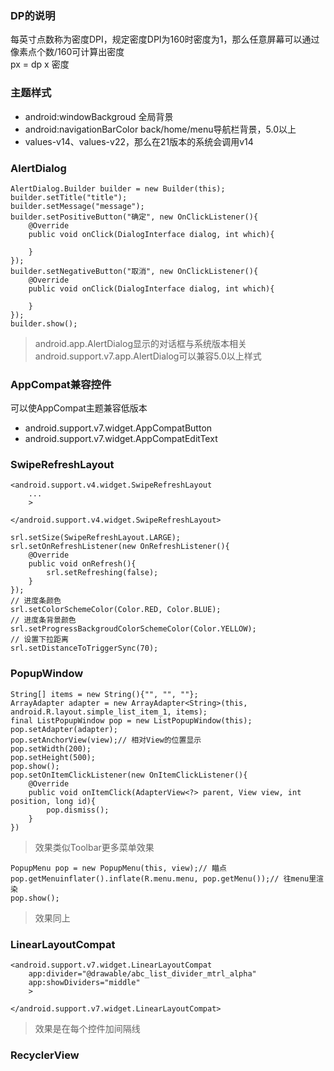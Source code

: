 ### DP的说明
每英寸点数称为密度DPI，规定密度DPI为160时密度为1，那么任意屏幕可以通过像素点个数/160可计算出密度  
px = dp x 密度  

### 主题样式
- android:windowBackgroud  全局背景  
- android:navigationBarColor  back/home/menu导航栏背景，5.0以上
- values-v14、values-v22，那么在21版本的系统会调用v14  

### AlertDialog

    AlertDialog.Builder builder = new Builder(this);
    builder.setTitle("title");
    builder.setMessage("message");
    builder.setPositiveButton("确定", new OnClickListener(){
        @Override
        public void onClick(DialogInterface dialog, int which){

        }
    });
    builder.setNegativeButton("取消", new OnClickListener(){
        @Override
        public void onClick(DialogInterface dialog, int which){

        }
    });
    builder.show();

> android.app.AlertDialog显示的对话框与系统版本相关  
> android.support.v7.app.AlertDialog可以兼容5.0以上样式  

### AppCompat兼容控件
可以使AppCompat主题兼容低版本  
- android.support.v7.widget.AppCompatButton  
- android.support.v7.widget.AppCompatEditText  

### SwipeRefreshLayout

    <android.support.v4.widget.SwipeRefreshLayout
        ...
        >

    </android.support.v4.widget.SwipeRefreshLayout>

    srl.setSize(SwipeRefreshLayout.LARGE);
    srl.setOnRefreshListener(new OnRefreshListener(){
        @Override
        public void onRefresh(){
            srl.setRefreshing(false);
        }
    });
    // 进度条颜色
    srl.setColorSchemeColor(Color.RED, Color.BLUE);
    // 进度条背景颜色
    srl.setProgressBackgroudColorSchemeColor(Color.YELLOW);
    // 设置下拉距离
    srl.setDistanceToTriggerSync(70);

### PopupWindow

    String[] items = new String(){"", "", ""};
    ArrayAdapter adapter = new ArrayAdapter<String>(this, android.R.layout.simple_list_item_1, items);
    final ListPopupWindow pop = new ListPopupWindow(this);
    pop.setAdapter(adapter);
    pop.setAnchorView(view);// 相对View的位置显示
    pop.setWidth(200);
    pop.setHeight(500);
    pop.show();
    pop.setOnItemClickListener(new OnItemClickListener(){
        @Override
        public void onItemClick(AdapterView<?> parent, View view, int position, long id){
            pop.dismiss();
        }
    })

> 效果类似Toolbar更多菜单效果    

    PopupMenu pop = new PopupMenu(this, view);// 瞄点
    pop.getMenuinflater().inflate(R.menu.menu, pop.getMenu());// 往menu里渲染
    pop.show();

> 效果同上  
    
### LinearLayoutCompat

    <android.support.v7.widget.LinearLayoutCompat
        app:divider="@drawable/abc_list_divider_mtrl_alpha"
        app:showDividers="middle"
        >

    </android.support.v7.widget.LinearLayoutCompat>

> 效果是在每个控件加间隔线

### RecyclerView

